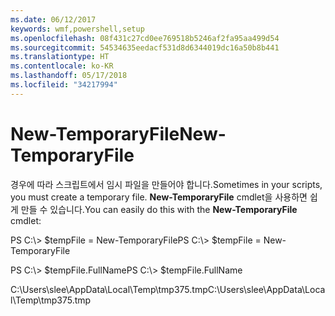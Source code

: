 ```yaml
---
ms.date: 06/12/2017
keywords: wmf,powershell,setup
ms.openlocfilehash: 08f431c27cd0ee769518b5246af2fa95aa499d54
ms.sourcegitcommit: 54534635eedacf531d8d6344019dc16a50b8b441
ms.translationtype: HT
ms.contentlocale: ko-KR
ms.lasthandoff: 05/17/2018
ms.locfileid: "34217994"
---
```

# <a name="new-temporaryfile"></a><span data-ttu-id="eaf28-102">New-TemporaryFile</span><span class="sxs-lookup"><span data-stu-id="eaf28-102">New-TemporaryFile</span></span>
<span data-ttu-id="eaf28-103">경우에 따라 스크립트에서 임시 파일을 만들어야 합니다.</span><span class="sxs-lookup"><span data-stu-id="eaf28-103">Sometimes in your scripts, you must create a temporary file.</span></span> <span data-ttu-id="eaf28-104">**New-TemporaryFile** cmdlet을 사용하면 쉽게 만들 수 있습니다.</span><span class="sxs-lookup"><span data-stu-id="eaf28-104">You can easily do this with the **New-TemporaryFile** cmdlet:</span></span>

<span data-ttu-id="eaf28-105">PS C:\\&gt; $tempFile = New-TemporaryFile</span><span class="sxs-lookup"><span data-stu-id="eaf28-105">PS C:\\&gt; $tempFile = New-TemporaryFile</span></span>

<span data-ttu-id="eaf28-106">PS C:\\&gt; $tempFile.FullName</span><span class="sxs-lookup"><span data-stu-id="eaf28-106">PS C:\\&gt; $tempFile.FullName</span></span>

<span data-ttu-id="eaf28-107">C:\\Users\\slee\\AppData\\Local\\Temp\\tmp375.tmp</span><span class="sxs-lookup"><span data-stu-id="eaf28-107">C:\\Users\\slee\\AppData\\Local\\Temp\\tmp375.tmp</span></span>
